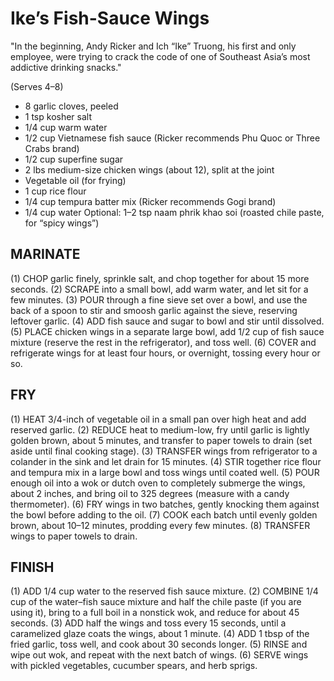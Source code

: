 # Ike’s Fish-Sauce Wings
"In the beginning, Andy Ricker and Ich “Ike” Truong, his first and only employee, were trying to crack the code of one of Southeast Asia’s most addictive drinking snacks."

(Serves 4–8)

* 8 garlic cloves, peeled
* 1 tsp kosher salt
* 1/4 cup warm water
* 1/2 cup Vietnamese fish sauce (Ricker recommends Phu Quoc or Three Crabs brand)
* 1/2 cup superfine sugar
* 2 lbs medium-size chicken wings (about 12), split at the joint
* Vegetable oil (for frying)
* 1 cup rice flour
* 1/4 cup tempura batter mix (Ricker recommends Gogi brand)
* 1/4 cup water
Optional: 1–2 tsp naam phrik khao soi (roasted chile paste, for “spicy wings”)

## MARINATE 

(1) CHOP garlic finely, sprinkle salt, and chop together for about 15 more seconds.
(2) SCRAPE into a small bowl, add warm water, and let sit for a few minutes.
(3) POUR through a fine sieve set over a bowl, and use the back of a spoon to stir and smoosh garlic against the sieve, reserving leftover garlic. 
(4) ADD fish sauce and sugar to bowl and stir until dissolved.
(5) PLACE chicken wings in a separate large bowl, add 1/2 cup of fish sauce mixture (reserve the rest in the refrigerator), and toss well. 
(6) COVER and refrigerate wings for at least four hours, or overnight, tossing every hour or so. 

## FRY

(1) HEAT 3/4-inch of vegetable oil in a small pan over high heat and add reserved garlic.
(2) REDUCE heat to medium-low, fry until garlic is lightly golden brown, about 5 minutes, and transfer to paper towels to drain (set aside until final cooking stage).
(3) TRANSFER wings from refrigerator to a colander in the sink and let drain for 15 minutes.
(4) STIR together rice flour and tempura mix in a large bowl and toss wings until coated well.
(5) POUR enough oil into a wok or dutch oven to completely submerge the wings, about 2 inches, and bring oil to 325 degrees (measure with a candy thermometer).
(6) FRY wings in two batches, gently knocking them against the bowl before adding to the oil.
(7) COOK each batch until evenly golden brown, about 10–12 minutes, prodding every few minutes.
(8) TRANSFER wings to paper towels to drain. 

## FINISH

(1) ADD 1/4 cup water to the reserved fish sauce mixture.
(2) COMBINE 1/4 cup of the water–fish sauce mixture and half the chile paste (if you are using it), bring to a full boil in a nonstick wok, and reduce for about 45 seconds.
(3) ADD half the wings and toss every 15 seconds, until a caramelized glaze coats the wings, about 1 minute.
(4) ADD 1 tbsp of the fried garlic, toss well, and cook about 30 seconds longer.
(5) RINSE and wipe out wok, and repeat with the next batch of wings.
(6) SERVE wings with pickled vegetables, cucumber spears, and herb sprigs.
